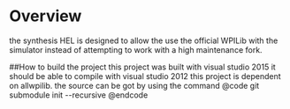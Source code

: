 # Overview
the synthesis HEL is designed to allow the use the official WPILib with the simulator instead of attempting to work with a high maintenance fork.

##How to build the project
this project was built with visual studio 2015 it should be able to compile with visual studio 2012
this project is dependent on allwpilib. the source can be got by using the command 
@code
git submodule init --recursive
@endcode
